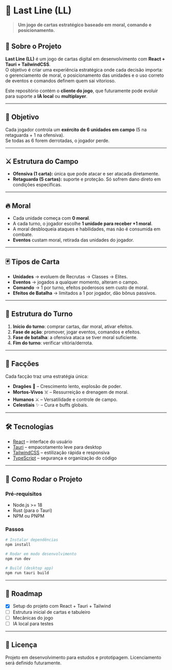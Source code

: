 # 🎴 Last Line (LL)

> **Um jogo de cartas estratégico baseado em moral, comando e posicionamento.**

## 📖 Sobre o Projeto
**Last Line (LL)** é um jogo de cartas digital em desenvolvimento com **React + Tauri + TailwindCSS**.  
O objetivo é criar uma experiência estratégica onde cada decisão importa: o gerenciamento de moral, o posicionamento das unidades e o uso correto de eventos e comandos definem quem sai vitorioso.

Este repositório contém o **cliente do jogo**, que futuramente pode evoluir para suporte a **IA local** ou **multiplayer**.

---

## 🎯 Objetivo
Cada jogador controla um **exército de 6 unidades em campo** (5 na retaguarda + 1 na ofensiva).  
Se todas as 6 forem derrotadas, o jogador perde.

---

## ⚔️ Estrutura do Campo
- **Ofensiva (1 carta):** única que pode atacar e ser atacada diretamente.  
- **Retaguarda (5 cartas):** suporte e proteção. Só sofrem dano direto em condições específicas.

---

## 🔥 Moral
- Cada unidade começa com **0 moral**.  
- A cada turno, o jogador escolhe **1 unidade para receber +1 moral**.  
- A moral desbloqueia ataques e habilidades, mas não é consumida em combate.  
- **Eventos** custam moral, retirada das unidades do jogador.

---

## 🃏 Tipos de Carta
- **Unidades** → evoluem de Recrutas → Classes → Elites.  
- **Eventos** → jogados a qualquer momento, alteram o campo.  
- **Comando** → 1 por turno, efeitos poderosos sem custo de moral.  
- **Efeitos de Batalha** → limitados a 1 por jogador, dão bônus passivos.  

---

## 🔄 Estrutura do Turno
1. **Início do turno**: comprar cartas, dar moral, ativar efeitos.  
2. **Fase de ação**: promover, jogar eventos, comandos e efeitos.  
3. **Fase de batalha**: a ofensiva ataca se tiver moral suficiente.  
4. **Fim do turno**: verificar vitória/derrota.  

---

## 🏰 Facções
Cada facção traz uma estratégia única:
- **Dragões** 🐉 – Crescimento lento, explosão de poder.  
- **Mortos-Vivos** ☠️ – Ressurreição e drenagem de moral.  
- **Humanos** ⚔️ – Versatilidade e controle de campo.  
- **Celestiais** ✨ – Cura e buffs globais.  

---

## 🛠️ Tecnologias
- [React](https://react.dev/) – interface do usuário  
- [Tauri](https://tauri.app/) – empacotamento leve para desktop  
- [TailwindCSS](https://tailwindcss.com/) – estilização rápida e responsiva  
- [TypeScript](https://www.typescriptlang.org/) – segurança e organização do código  

---

## 🚀 Como Rodar o Projeto

### Pré-requisitos
- Node.js >= 18  
- Rust (para o Tauri)  
- NPM ou PNPM  

### Passos
```bash
# Instalar dependências
npm install

# Rodar em modo desenvolvimento
npm run dev

# Build (desktop app)
npm run tauri build
```
---

## 📌 Roadmap

 - [X] Setup do projeto com React + Tauri + Tailwind
 - [ ] Estrutura inicial de cartas e tabuleiro
 - [ ] Mecânicas do jogo
 - [ ] IA local para testes
 ---

 ## 📜 Licença 

 Projeto em desenvolvimento para estudos e prototipagem. 
 Licenciamento será definido futuramente.